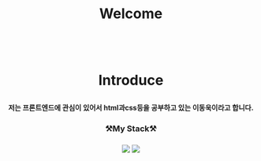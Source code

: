 <h1 align="center">Welcome<h1><br>

<p align="center">Introduce</p>
<h4 align="center">저는 프론트엔드에 관심이 있어서 html과css등을 공부하고 있는 이동욱이라고 합니다.</h4>
  
<h3 align="center">⚒️My Stack⚒️<h3>
<p align="center">
<img src="https://img.shields.io/badge/HTML-302683?style=for-the-badge&logo=h-HTML5&logoColor=white">
<img src="https://img.shields.io/badge/CSS-1572B6?style=for-the-badge&logo=CSS3&logoColor=white">
</p>
